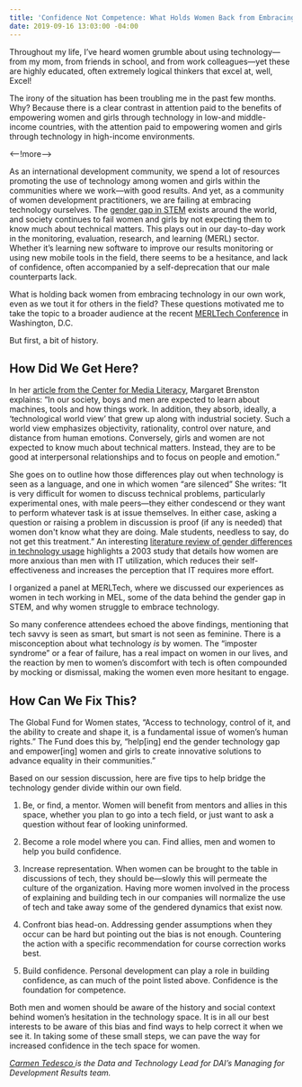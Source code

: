 ```yaml
---
title: 'Confidence Not Competence: What Holds Women Back from Embracing Tech in Development'
date: 2019-09-16 13:03:00 -04:00
---
```


Throughout my life, I’ve heard women grumble about using technology—from my mom, from friends in school, and from work colleagues—yet these are highly educated, often extremely logical thinkers that excel at, well, Excel!

The irony of the situation has been troubling me in the past few months. Why? Because there is a clear contrast in attention paid to the benefits of empowering women and girls through technology in low-and middle-income countries, with the attention paid to empowering women and girls through technology in high-income environments.

<--!more-->

As an international development community, we spend a lot of resources promoting the use of technology among women and girls within the communities where we work—with good results. And yet, as a community of women development practitioners, we are failing at embracing technology ourselves. The [gender gap in STEM](https://www.catalyst.org/research/women-in-science-technology-engineering-and-mathematics-stem/) exists around the world, and society continues to fail women and girls by not expecting them to know much about technical matters. This plays out in our day-to-day work in the monitoring, evaluation, research, and learning (MERL) sector. Whether it’s learning new software to improve our results monitoring or using new mobile tools in the field, there seems to be a hesitance, and lack of confidence, often accompanied by a self-deprecation that our male counterparts lack.

What is holding back women from embracing technology in our own work, even as we tout it for others in the field? These questions motivated me to take the topic to a broader audience at the recent [MERLTech Conference](http://merltech.org/merl-tech-dc-2019/) in Washington, D.C.

But first, a bit of history.

## How Did We Get Here?

In her [article from the Center for Media Literacy](https://www.medialit.org/reading-room/worlds-apart-women-men-and-technology), Margaret Brenston explains: “In our society, boys and men are expected to learn about machines, tools and how things work. In addition, they absorb, ideally, a ‘technological world view’ that grew up along with industrial society. Such a world view emphasizes objectiv­ity, rationality, control over nature, and distance from human emotions. Con­versely, girls and women are not expected to know much about technical matters. Instead, they are to be good at interper­sonal relationships and to focus on people and emotion.”

She goes on to outline how those differences play out when technology is seen as a language, and one in which women “are silenced” She writes: “It is very difficult for women to discuss technical problems, particularly experi­mental ones, with male peers—they either condescend or they want to perform whatever task is at issue themselves. In either case, asking a question or raising a problem in discussion is proof (if any is needed) that women don't know what they are doing. Male students, needless to say, do not get this treatment.” An interesting [literature review of gender differences in technology usage](http://www.scirp.org/pdf/OJBM_2016011410094953.pdf) highlights a 2003 study that details how women are more anxious than men with IT utilization, which reduces their self-effectiveness and increases the perception that IT requires more effort.

I organized a panel at MERLTech, where we discussed our experiences as women in tech working in MEL, some of the data behind the gender gap in STEM, and why women struggle to embrace technology.

So many conference attendees echoed the above findings, mentioning that tech savvy is seen as smart, but smart is not seen as feminine. There is a misconception about what technology *is* by women. The “imposter syndrome” or a fear of failure, has a real impact on women in our lives, and the reaction by men to women’s discomfort with tech is often compounded by mocking or dismissal, making the women even more hesitant to engage.

## How Can We Fix This?

The Global Fund for Women states, “Access to technology, control of it, and the ability to create and shape it, is a fundamental issue of women’s human rights.” The Fund does this by, “help\[ing\] end the gender technology gap and empower\[ing\] women and girls to create innovative solutions to advance equality in their communities.”

Based on our session discussion, here are five tips to help bridge the technology gender divide within our own field.

1. Be, or find, a mentor. Women will benefit from mentors and allies in this space, whether you plan to go into a tech field, or just want to ask a question without fear of looking uninformed.

2. Become a role model where you can. Find allies, men and women to help you build confidence.

3. Increase representation. When women can be brought to the table in discussions of tech, they should be—slowly this will permeate the culture of the organization. Having more women involved in the process of explaining and building tech in our companies will normalize the use of tech and take away some of the gendered dynamics that exist now.

4. Confront bias head-on. Addressing gender assumptions when they occur can be hard but pointing out the bias is not enough. Countering the action with a specific recommendation for course correction works best.

5. Build confidence. Personal development can play a role in building confidence, as can much of the point listed above. Confidence is the foundation for competence.

Both men and women should be aware of the history and social context behind women’s hesitation in the technology space. It is in all our best interests to be aware of this bias and find ways to help correct it when we see it. In taking some of these small steps, we can pave the way for increased confidence in the tech space for women.

*[Carmen Tedesco ](https://www.dai.com/who-we-are/our-team/carmen-tedesco) is the Data and Technology Lead for DAI’s Managing for Development Results team.*
